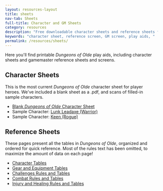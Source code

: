 ```yaml
---
layout: resources-layout
title: sheets
nav-tab: Sheets
full-title: Character and GM Sheets
category: resources
description: "Free downloadable character sheets and reference sheets for "
keywords: "character sheet, reference screen, GM screen, play aids, "
permalink: /resources/sheets/
---
```


<p>Here you'll find printable <em>Dungeons of Olde</em> play aids, including character sheets and gamemaster reference sheets and screens.</p>

<h2>Character Sheets</h2>
<p>This is the most current <em>Dungeons of Olde</em> character sheet for player heroes. We've included a blank sheet as a .pdf, and scans of filled-in sample characters.</p>

<ul>
  <li><a href="{{site.baseurl}}/resources/doo-char-sheet-v01.pdf" target="_blank">Blank <em>Dungeons of Olde</em> Character Sheet</a></li>
  <li>Sample Character: <a href="{{site.baseurl}}/resources/doo-char-warrior.jpg" target="_blank">Lunk Leadaxe (Warrior)</a></li>
  <li>Sample Character: <a href="{{site.baseurl}}/resources/doo-char-rogue.jpg" target="_blank">Keen (Rogue)</a></li>
</ul>

<h2>Reference Sheets</h2>
<p>These pages present all the tables in <em>Dungeons of Olde</em>, organized and ordered for quick reference. Most of the rules text has been omitted, to maximize the amount of data on each page!</p>

<ul>
  <li><a href="{{site.baseurl}}/sheets/characters">Character Tables</a></li>
  <li><a href="{{site.baseurl}}/sheets/gear">Gear and Equipment Tables</a></li>
  <li><a href="{{site.baseurl}}/sheets/challenges">Challenges Rules and Tables</a></li>
  <li><a href="{{site.baseurl}}/resources/sheets/combat">Combat Rules and Tables</a></li>
  <li><a href="{{site.baseurl}}/resources/sheets/combat">Injury and Healing Rules and Tables</a></li>
</ul>
